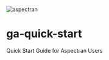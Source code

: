 ![aspectran](http://www.aspectran.com/images/header_aspectran.png)

# ga-quick-start
Quick Start Guide for Aspectran Users
